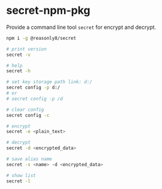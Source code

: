 # secret-npm-pkg

Provide a command line tool `secret` for encrypt and decrypt.

```sh
npm i -g @reasonly8/secret

# print version
secret -v

# help
secret -h

# set key storage path link: d:/
secret config -p d:/
# or
# secret config -p /d

# clear config
secret config -c

# encrypt
secret -e <plain_text>

# decrypt
secret -d <encrypted_data>

# save alias name
secret -s <name> -d <encrypted_data>

# show list
secret -l
```
